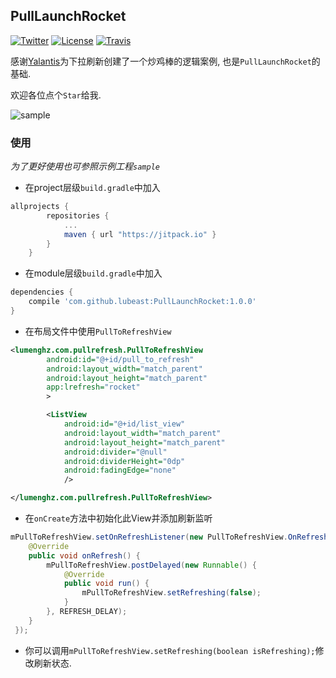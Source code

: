## PullLaunchRocket

[![Twitter](https://img.shields.io/badge/Twitter-@LuMengHZ-blue.svg?style=flat-square)](https://twitter.com/LuMengHZ)
[![License](https://img.shields.io/github/license/lubeast/PullLaunchRocket.svg?style=flat-square)](https://github.com/lubeast/PullLaunchRocket/blob/master/LICENSE)
[![Travis](https://img.shields.io/travis/lubeast/PullLaunchRocket/master.svg?style=flat-square)](https://travis-ci.org/lubeast/PullLaunchRocket)

感谢[Yalantis](https://github.com/Yalantis)为下拉刷新创建了一个炒鸡棒的逻辑案例, 也是`PullLaunchRocket`的基础.

欢迎各位点个`Star`给我.

![sample](https://raw.github.com/lubeast/PullLaunchRocket/master/screenshots/sample.gif)

### 使用
*为了更好使用也可参照示例工程`sample`*

- 在project层级`build.gradle`中加入
```groovy
allprojects {
		repositories {
			...
			maven { url "https://jitpack.io" }
		}
	}
```

- 在module层级`build.gradle`中加入
```groovy
dependencies {
    compile 'com.github.lubeast:PullLaunchRocket:1.0.0'
}
```

- 在布局文件中使用`PullToRefreshView`
```xml
<lumenghz.com.pullrefresh.PullToRefreshView
        android:id="@+id/pull_to_refresh"
        android:layout_width="match_parent"
        android:layout_height="match_parent"
        app:lrefresh="rocket"
        >

        <ListView
            android:id="@+id/list_view"
            android:layout_width="match_parent"
            android:layout_height="match_parent"
            android:divider="@null"
            android:dividerHeight="0dp"
            android:fadingEdge="none"
            />

</lumenghz.com.pullrefresh.PullToRefreshView>
```
- 在`onCreate`方法中初始化此View并添加刷新监听
```java
mPullToRefreshView.setOnRefreshListener(new PullToRefreshView.OnRefreshListener() {
    @Override
    public void onRefresh() {
        mPullToRefreshView.postDelayed(new Runnable() {
            @Override
            public void run() {
                mPullToRefreshView.setRefreshing(false);
            }
        }, REFRESH_DELAY);
    }
 });
```
- 你可以调用`mPullToRefreshView.setRefreshing(boolean isRefreshing);`修改刷新状态.
